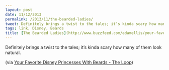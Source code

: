 ```yaml
---
layout: post
date: 11/12/2013
permalink: /2013/11/the-bearded-ladies/
tweet: Definitely brings a twist to the tales; it’s kinda scary how many of them look natural.
tags: link, Disney, Beards
title: [The Bearded Ladies](http://www.buzzfeed.com/adamellis/your-favorite-disney-princesses-with-beards)
---
```


<p>Definitely brings a twist to the tales; it&#8217;s kinda scary how many of them look natural.</p>

<p>(via <a href="http://www.loopinsight.com/2013/11/08/disney-princesses-with-beards/" title="Disney Princesses With Beards - The Loop">Your Favorite Disney Princesses With Beards - The Loop</a>)</p>